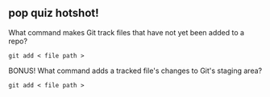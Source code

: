 ##  pop quiz hotshot!

What command makes Git track files that have not yet been added to a repo?

`git add < file path >` <!-- .element: class="fragment" data-fragment-index="1" -->

BONUS! What command adds a tracked file's changes to Git's staging area? <!-- .element: class="fragment" data-fragment-index="2" -->

`git add < file path >` <!-- .element: class="fragment" data-fragment-index="3" -->